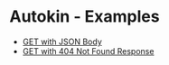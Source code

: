 # Autokin - Examples

- [GET with JSON Body](examples/GetWithJSONBody.md)
- [GET with 404 Not Found Response](examples/GetWith404.md)
